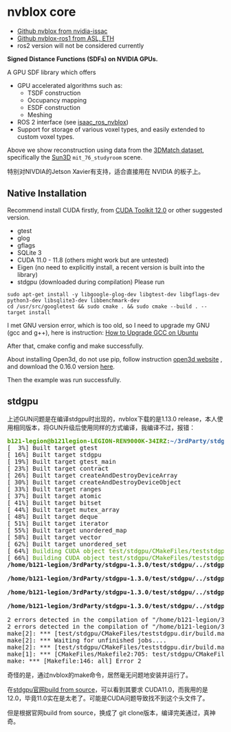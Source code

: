 # nvblox core

* [Github nvblox from nvidia-issac](https://github.com/nvidia-isaac/nvblox)
* [Github nvblox-ros1 from ASL, ETH](https://github.com/ethz-asl/nvblox_ros1)
* ros2 version will not be considered currently

**Signed Distance Functions (SDFs) on NVIDIA GPUs.**

A GPU SDF library which offers

* GPU accelerated algorithms such as:
  * TSDF construction
  * Occupancy mapping
  * ESDF construction
  * Meshing
* ROS 2 interface (see [isaac_ros_nvblox](https://github.com/NVIDIA-ISAAC-ROS/isaac_ros_nvblox))
* Support for storage of various voxel types, and easily extended to custom voxel types.

Above we show reconstruction using data from the [3DMatch dataset](https://3dmatch.cs.princeton.edu/), specifically the [Sun3D](http://sun3d.cs.princeton.edu/) `mit_76_studyroom` scene. 

特别对NIVDIA的Jetson Xavier有支持，适合直接用在 NVIDIA 的板子上。

## Native Installation

Recommend install CUDA firstly, from [CUDA Toolkit 12.0](https://developer.nvidia.com/cuda-12-0-0-download-archive) or other suggested version.

- gtest
- glog
- gflags
- SQLite 3
- CUDA 11.0 - 11.8 (others might work but are untested)
- Eigen (no need to explicitly install, a recent version is built into the library)
- stdgpu (downloaded during compilation)
  Please run

```
sudo apt-get install -y libgoogle-glog-dev libgtest-dev libgflags-dev python3-dev libsqlite3-dev libbenchmark-dev
cd /usr/src/googletest && sudo cmake . && sudo cmake --build . --target install
```

I met GNU version error, which is too old, so I need to upgrade my GNU (gcc and g++), here is instruction: [How to Upgrade GCC on Ubuntu](https://webhostinggeeks.com/howto/how-to-upgrade-gcc-on-ubuntu/)

After that, cmake config and make successfully.

About installing Open3d, do not use pip, follow instruction [open3d website](https://www.open3d.org/) , and download the 0.16.0 version [here](https://github.com/isl-org/Open3D/releases/download/v0.16.0/open3d-app-0.16.0-Ubuntu.deb).

Then the example was run successfully.

## stdgpu

上述GUN问题是在编译stdgpu时出现的，nvblox下载的是1.13.0 release，本人使用相同版本，将GUN升级后使用同样的方式编译，我编译不过，报错：

<pre><font color="#4E9A06"><b>b121-legion@b121legion-LEGION-REN9000K-34IRZ</b></font>:<font color="#3465A4"><b>~/3rdParty/stdgpu-1.3.0</b></font>$ cmake --build build --config Release --parallel 10
[  3%] Built target gtest
[ 16%] Built target stdgpu
[ 19%] Built target gtest_main
[ 23%] Built target contract
[ 26%] Built target createAndDestroyDeviceArray
[ 30%] Built target createAndDestroyDeviceObject
[ 33%] Built target ranges
[ 37%] Built target atomic
[ 41%] Built target bitset
[ 44%] Built target mutex_array
[ 48%] Built target deque
[ 51%] Built target iterator
[ 55%] Built target unordered_map
[ 58%] Built target vector
[ 62%] Built target unordered_set
[ 64%] <font color="#4E9A06">Building CUDA object test/stdgpu/CMakeFiles/teststdgpu.dir/cuda/unordered_map.cu.o</font>
[ 66%] <font color="#4E9A06">Building CUDA object test/stdgpu/CMakeFiles/teststdgpu.dir/cuda/unordered_set.cu.o</font>
<b>/home/b121-legion/3rdParty/stdgpu-1.3.0/test/stdgpu/../stdgpu/unordered_datastructure.inc(2216)</b>: <font color="#CC0000"><b>error</b></font>: namespace <b>&quot;thrust&quot;</b> has no member &quot;<b>sort</b>&quot;

<b>/home/b121-legion/3rdParty/stdgpu-1.3.0/test/stdgpu/../stdgpu/unordered_datastructure.inc(2217)</b>: <font color="#CC0000"><b>error</b></font>: namespace <b>&quot;thrust&quot;</b> has no member &quot;<b>sort</b>&quot;

<b>/home/b121-legion/3rdParty/stdgpu-1.3.0/test/stdgpu/../stdgpu/unordered_datastructure.inc(2216)</b>: <font color="#CC0000"><b>error</b></font>: namespace <b>&quot;thrust&quot;</b> has no member &quot;<b>sort</b>&quot;

<b>/home/b121-legion/3rdParty/stdgpu-1.3.0/test/stdgpu/../stdgpu/unordered_datastructure.inc(2217)</b>: <font color="#CC0000"><b>error</b></font>: namespace <b>&quot;thrust&quot;</b> has no member &quot;<b>sort</b>&quot;

2 errors detected in the compilation of &quot;/home/b121-legion/3rdParty/stdgpu-1.3.0/test/stdgpu/cuda/unordered_set.cu&quot;.
2 errors detected in the compilation of &quot;/home/b121-legion/3rdParty/stdgpu-1.3.0/test/stdgpu/cuda/unordered_map.cu&quot;.
make[2]: *** [test/stdgpu/CMakeFiles/teststdgpu.dir/build.make:336: test/stdgpu/CMakeFiles/teststdgpu.dir/cuda/unordered_set.cu.o] Error 2
make[2]: *** Waiting for unfinished jobs....
make[2]: *** [test/stdgpu/CMakeFiles/teststdgpu.dir/build.make:321: test/stdgpu/CMakeFiles/teststdgpu.dir/cuda/unordered_map.cu.o] Error 2
make[1]: *** [CMakeFiles/Makefile2:705: test/stdgpu/CMakeFiles/teststdgpu.dir/all] Error 2
make: *** [Makefile:146: all] Error 2
</pre>

奇怪的是，通过nvblox的make命令，居然毫无问题地安装并运行了。

在[stdgpu官网build from source](https://stotko.github.io/stdgpu/getting_started/building_from_source.html)，可以看到其要求 CUDA11.0，而我用的是12.0，毕竟11.0实在是太老了。可能是CUDA问题导致找不到这个头文件了。

但是根据官网build from source，换成了 git clone版本，编译完美通过，真神奇。